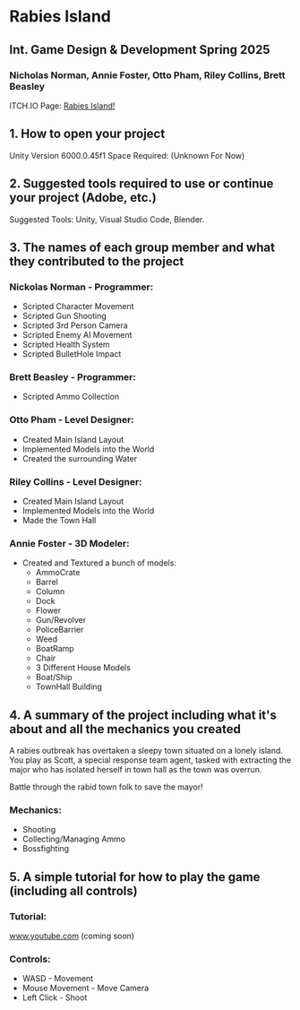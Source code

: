 # Rabies Island
## Int. Game Design & Development Spring 2025
### Nicholas Norman, Annie Foster, Otto Pham, Riley Collins, Brett Beasley

ITCH.IO Page: [Rabies Island!](https://downstren.itch.io/rabies-island)

## 1. How to open your project

Unity Version 6000.0.45f1
Space Required: (Unknown For Now)

## 2. Suggested tools required to use or continue your project (Adobe, etc.)

Suggested Tools: Unity, Visual Studio Code, Blender.

## 3. The names of each group member and what they contributed to the project

### Nickolas Norman - Programmer:
* Scripted Character Movement
* Scripted Gun Shooting
* Scripted 3rd Person Camera
* Scripted Enemy AI Movement
* Scripted Health System
* Scripted BulletHole Impact
### Brett Beasley - Programmer:
* Scripted Ammo Collection
### Otto Pham - Level Designer:
* Created Main Island Layout
* Implemented Models into the World
* Created the surrounding Water
### Riley Collins - Level Designer:
* Created Main Island Layout
* Implemented Models into the World
* Made the Town Hall
### Annie Foster - 3D Modeler:
* Created and Textured a bunch of models:
  * AmmoCrate
  * Barrel
  * Column
  * Dock
  * Flower
  * Gun/Revolver
  * PoliceBarrier
  * Weed
  * BoatRamp
  * Chair
  * 3 Different House Models
  * Boat/Ship
  * TownHall Building
  
## 4. A summary of the project including what it's about and all the mechanics you created

A rabies outbreak has overtaken a sleepy town situated on a lonely island. You play as Scott, a special response team agent, tasked with extracting the major who has isolated herself in town hall as the town was overrun. 

Battle through the rabid town folk to save the mayor!

### Mechanics:

* Shooting
* Collecting/Managing Ammo
* Bossfighting

## 5. A simple tutorial for how to play the game (including all controls)

### Tutorial:

www.youtube.com (coming soon)

### Controls:

* WASD - Movement
* Mouse Movement - Move Camera
* Left Click - Shoot
